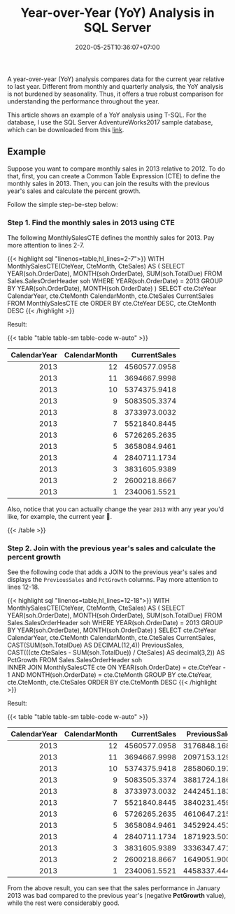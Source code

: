 ﻿---
title: "Year-over-Year (YoY) Analysis in SQL Server"
description: "Learn how to do a Year-over-Year (YoY) analysis to identify the actual performance indicators without being burdened by seasonality between months or quarters."
date: 2020-05-25T10:36:07+07:00
image: "https://res.cloudinary.com/phi21st/image/upload/v1588132801/fitrianingrum.me/analytics.png"
imageAuthor: "Timur Saglambilek"
imageAuthorUrl: "https://www.pexels.com/@marketingtuig"
imageSource: "Pexels"
imageSourceUrl: "https://www.pexels.com/photo/185576"
tags: ["sql", "tsql", "sql server"]
categories: ["data analysis"]
keywords: ["yoy analysis sql", "year over year sql", "year over year analysis sql", "yoy analysis sql server"]
featured: true
---

A year-over-year (YoY) analysis compares data for the current year relative to last year. 
Different from monthly and quarterly analysis, the YoY analysis is not burdened by seasonality. 
Thus, it offers a true robust comparison for understanding the performance throughout the year. 

This article shows an example of a YoY analysis using T-SQL. 
For the database, I use the SQL Server AdventureWorks2017 sample database, which can be downloaded from this [link](https://docs.microsoft.com/en-us/sql/samples/adventureworks-install-configure?view=sql-server-ver15&tabs=ssms).

## Example

Suppose you want to compare monthly sales in 2013 relative to 2012.
To do that, first, you can create a Common Table Expression (CTE) to define the monthly sales in 2013. 
Then, you can join the results with the previous year's sales and calculate the percent growth.

Follow the simple step-be-step below:

### Step 1. Find the monthly sales in 2013 using CTE

The following MonthlySalesCTE defines the monthly sales for 2013.
Pay more attention to lines 2-7.

{{< highlight sql "linenos=table,hl_lines=2-7">}}
WITH MonthlySalesCTE(CteYear, CteMonth, CteSales) AS (
	SELECT	YEAR(soh.OrderDate), 
			MONTH(soh.OrderDate),
			SUM(soh.TotalDue)
	FROM	Sales.SalesOrderHeader soh
	WHERE	YEAR(soh.OrderDate) = 2013
	GROUP BY YEAR(soh.OrderDate), MONTH(soh.OrderDate)
)
SELECT	cte.CteYear CalendarYear, 
		cte.CteMonth CalendarMonth,
		cte.CteSales CurrentSales
FROM	MonthlySalesCTE cte
ORDER BY cte.CteYear DESC, cte.CteMonth DESC
{{< /highlight >}}

Result:

{{< table "table table-sm table-code w-auto" >}}

| CalendarYear	| CalendarMonth	| CurrentSales  | 
|--------------:|--------------:|--------------:|
| 2013			| 12			| 4560577.0958	| 
| 2013			| 11			| 3694667.9998	| 
| 2013			| 10			| 5374375.9418	| 
| 2013			| 9				| 5083505.3374	| 
| 2013			| 8				| 3733973.0032	| 
| 2013			| 7				| 5521840.8445	| 
| 2013			| 6				| 5726265.2635	| 
| 2013			| 5				| 3658084.9461	| 
| 2013			| 4				| 2840711.1734	| 
| 2013			| 3				| 3831605.9389	| 
| 2013			| 2				| 2600218.8667	| 
| 2013			| 1				| 2340061.5521	| 

Also, notice that you can actually change the year `2013` with any year you'd like, for example, the current year 🙂.

{{< /table >}}

### Step 2. Join with the previous year's sales and calculate the percent growth

See the following code that adds a JOIN to the previous year's sales and displays the `PreviousSales` and `PctGrowth` columns. Pay more attention to lines 12-18.

{{< highlight sql "linenos=table,hl_lines=12-18">}}
WITH MonthlySalesCTE(CteYear, CteMonth, CteSales) AS (
	SELECT	YEAR(soh.OrderDate), 
			MONTH(soh.OrderDate),
			SUM(soh.TotalDue)
	FROM	Sales.SalesOrderHeader soh
	WHERE	YEAR(soh.OrderDate) = 2013
	GROUP BY YEAR(soh.OrderDate), MONTH(soh.OrderDate)
)
SELECT	cte.CteYear CalendarYear, 
		cte.CteMonth CalendarMonth,
		cte.CteSales CurrentSales,
		CAST(SUM(soh.TotalDue) AS DECIMAL(12,4)) PreviousSales,
		CAST(((cte.CteSales - SUM(soh.TotalDue)) / CteSales) AS decimal(3,2)) AS PctGrowth
FROM	Sales.SalesOrderHeader soh	
		INNER JOIN MonthlySalesCTE cte 
			ON YEAR(soh.OrderDate) = cte.CteYear - 1 AND MONTH(soh.OrderDate) = cte.CteMonth 
GROUP BY cte.CteYear, cte.CteMonth, cte.CteSales
ORDER BY cte.CteMonth DESC
{{< /highlight >}}

Result:

{{< table "table table-sm table-code w-auto" >}}

| CalendarYear	| CalendarMonth	| CurrentSales	| PreviousSales	| PctGrowth |
|--------------:|--------------:|--------------:|--------------:|----------:|
| 2013			| 12			| 4560577.0958	| 3176848.1687  | 0.30		|
| 2013			| 11			| 3694667.9998	| 2097153.1292  | 0.43		|
| 2013			| 10			| 5374375.9418	| 2858060.1970  | 0.47		|
| 2013			| 9				| 5083505.3374	| 3881724.1860  | 0.24		|
| 2013			| 8				| 3733973.0032	| 2442451.1831  | 0.35		|
| 2013			| 7				| 5521840.8445	| 3840231.4590  | 0.30		|
| 2013			| 6				| 5726265.2635	| 4610647.2153  | 0.19		|
| 2013			| 5				| 3658084.9461	| 3452924.4537  | 0.06		|
| 2013			| 4				| 2840711.1734	| 1871923.5039  | 0.34		|
| 2013			| 3				| 3831605.9389	| 3336347.4716  | 0.13		|
| 2013			| 2				| 2600218.8667	| 1649051.9001  | 0.37		|
| 2013			| 1				| 2340061.5521	| 4458337.4444  | -0.91		|

From the above result, you can see that the sales performance in January 2013 was bad compared to the previous year's (negative **PctGrowth** value), while the rest were considerably good.